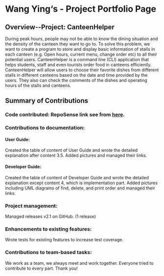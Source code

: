 # Wang Ying‘s - Project Portfolio Page

## Overview--Project: CanteenHelper

During peak hours, people may not be able to know the dining situation and the density of the canteen they want to go to. To solve this problem, we want to create a program to store and display basic information of stalls in each canteen (e.g. Open hours, current menu, change order etc) to all their potential users. CanteenHelper is a command line (CLI) application that helps students, staff and even tourists order food in canteens efficiently. CanteenHelper will allow users to choose their favorite dishes from different stalls in different canteens based on the date and time provided by the users. They also can check the comments of the dishes and operating hours of the stalls and canteens.

## Summary of Contributions

### Code contributed: RepoSense link see from [here](https://nus-cs2113-ay2021s1.github.io/tp-dashboard/#breakdown=true&search=&sort=groupTitle&sortWithin=title&since=2020-09-27&timeframe=commit&mergegroup=&groupSelect=groupByRepos&checkedFileTypes=docs~functional-code~test-code~other&tabOpen=true&tabType=authorship&zFR=false&tabAuthor=WYing333&tabRepo=AY2021S1-CS2113-T16-2%2Ftp%5Bmaster%5D&authorshipIsMergeGroup=false&authorshipFileTypes=docs~functional-code~test-code).

### Contributions to documentation: 
#### User Guide:
Created the table of content of User Guide and wrote the detailed explanation after content 3.5. Added pictures and managed their links.
#### Developer Guide: 
Created the table of content of Developer Guide and wrote the detailed explanation except content 4, which is implementation part. Added pictures including UML diagrams of find, delete, and print order and managed their links.

### Project management:
Managed releases v2.1 on GitHub. (1 release)

### Enhancements to existing features:
Wrote tests for existing features to increase test coverage.

### Contributions to team-based tasks: 
We work as a team, we always meet and work together. Everyone tried to contribute to every part. Thank you!

